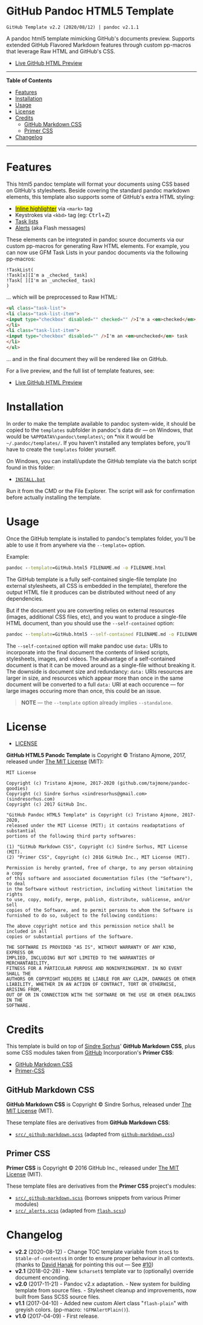 # GitHub Pandoc HTML5 Template

    GitHub Template v2.2 (2020/08/12) | pandoc v2.1.1

A pandoc html5 template mimicking GitHub's documents preview. Supports extended GitHub Flavored Markdown features through custom pp-macros that leverage Raw HTML and GitHub's CSS.

- [Live GitHub HTML Preview](http://htmlpreview.github.io/?https://github.com/tajmone/pandoc-goodies/blob/master/templates/html5/github/GitHub-Template-Preview.html)

-----

**Table of Contents**


<!-- MarkdownTOC autolink="true" bracket="round" autoanchor="false" lowercase="only_ascii" uri_encoding="true" levels="1,2,3,4" -->

- [Features](#features)
- [Installation](#installation)
- [Usage](#usage)
- [License](#license)
- [Credits](#credits)
    - [GitHub Markdown CSS](#github-markdown-css)
    - [Primer CSS](#primer-css)
- [Changelog](#changelog)

<!-- /MarkdownTOC -->

-----


# Features

This html5 pandoc template will format your documents using CSS based on GitHub's stylesheets. Beside covering the standard pandoc markdown elements, this template also supports some of GitHub's extra HTML styling:

- [<mark>Inline highlighter</mark>](http://primercss.io/type/#inline-text-elements) via `<mark>` tag
- Keystrokes via `<kbd>` tag (eg: <kbd>Ctrl</kbd>+<kbd>Z</kbd>)
- [Task lists](https://help.github.com/articles/basic-writing-and-formatting-syntax/#task-lists)
- [Alerts](http://primercss.io/archive/alerts/) (aka Flash messages)

These elements can be integrated in pandoc source documents via our custom pp-macros for generating Raw HTML elements. For example, you can now use GFM Task Lists in your pandoc documents via the following pp-macros:

    !TaskList(
    !Task[x][I'm a _checked_ task]
    !Task[ ][I'm an _unchecked_ task]
    )

… which will be preprocessed to Raw HTML:

``` html
<ul class="task-list">
<li class="task-list-item">
<input type="checkbox" disabled="" checked="" />I'm a <em>checked</em> task
</li>
<li class="task-list-item">
<input type="checkbox" disabled="" />I'm an <em>unchecked</em> task
</li>
</ul>
```

… and in the final document they will be rendered like on GitHub.

For a live preview, and the full list of template features, see:

- [Live GitHub HTML Preview](http://htmlpreview.github.io/?https://github.com/tajmone/pandoc-goodies/blob/master/templates/html5/github/GitHub-Template-Preview.html)

# Installation

In order to make the template available to pandoc system-wide, it should be copied to the `templates` subfolder in pandoc's data dir — on Windows, that would be `%APPDATA%\pandoc\templates\`; on \*nix it would be `~/.pandoc/templates/`. If you haven't installed any templates before, you'll have to create the `templates` folder yourself.

On Windows, you can install/update the GitHub template via the batch script found in this folder:

- [`INSTALL.bat`](./INSTALL.bat)

Run it from the CMD or the File Explorer. The script will ask for confirmation before actually installing the template.

# Usage

Once the GitHub template is installed to pandoc's templates folder, you'll be able to use it from anywhere via the `--template=` option.

Example:

```bat
pandoc --template=GitHub.html5 FILENAME.md -o FILENAME.html
```

The GitHub template is a fully self-contained single-file template (no external stylesheets, all CSS is embedded in the template), therefore the output HTML file it produces can be distributed without need of any dependencies.

But if the document you are converting relies on external resources (images, additional CSS files, etc), and you want to produce a single-file HTML document, than you should use the `--self-contained` option:

```bat
pandoc --template=GitHub.html5 --self-contained FILENAME.md -o FILENAME.html
```

The `--self-contained` option will make pandoc use `data:` URIs to incorporate into the final document the contents of linked scripts, stylesheets, images, and videos. The advantage of a self-contained document is that it can be moved around as a single-file without breaking it. The downside is document size and redundancy: `data:` URIs resources are larger in size, and resources which appear more than once in the same document will be converted to a full `data:` URI at each occurence — for large images occuring more than once, this could be an issue.

> __NOTE__ — the `--template` option already implies `--standalone`.


# License

- [LICENSE](./LICENSE)

**GitHub HTML5 Panodc Template** is Copyright © Tristano Ajmone, 2017, released under [The MIT License](./LICENSE) (MIT):

```
MIT License

Copyright (c) Tristano Ajmone, 2017-2020 (github.com/tajmone/pandoc-goodies)
Copyright (c) Sindre Sorhus <sindresorhus@gmail.com> (sindresorhus.com)
Copyright (c) 2017 GitHub Inc.

"GitHub Pandoc HTML5 Template" is Copyright (c) Tristano Ajmone, 2017-2020,
released under the MIT License (MIT); it contains readaptations of substantial
portions of the following third party softwares:

(1) "GitHub Markdown CSS", Copyright (c) Sindre Sorhus, MIT License (MIT).
(2) "Primer CSS", Copyright (c) 2016 GitHub Inc., MIT License (MIT).

Permission is hereby granted, free of charge, to any person obtaining a copy
of this software and associated documentation files (the "Software"), to deal
in the Software without restriction, including without limitation the rights
to use, copy, modify, merge, publish, distribute, sublicense, and/or sell
copies of the Software, and to permit persons to whom the Software is
furnished to do so, subject to the following conditions:

The above copyright notice and this permission notice shall be included in all
copies or substantial portions of the Software.

THE SOFTWARE IS PROVIDED "AS IS", WITHOUT WARRANTY OF ANY KIND, EXPRESS OR
IMPLIED, INCLUDING BUT NOT LIMITED TO THE WARRANTIES OF MERCHANTABILITY,
FITNESS FOR A PARTICULAR PURPOSE AND NONINFRINGEMENT. IN NO EVENT SHALL THE
AUTHORS OR COPYRIGHT HOLDERS BE LIABLE FOR ANY CLAIM, DAMAGES OR OTHER
LIABILITY, WHETHER IN AN ACTION OF CONTRACT, TORT OR OTHERWISE, ARISING FROM,
OUT OF OR IN CONNECTION WITH THE SOFTWARE OR THE USE OR OTHER DEALINGS IN THE
SOFTWARE.
```

# Credits

This template is build on top of [Sindre Sorhus](https://github.com/sindresorhus)' **GitHub Markdown CSS**, plus some CSS modules taken from [GitHub](https://github.com) Incorporation's **Primer CSS**:

- [GitHub Markdown CSS](https://sindresorhus.com/github-markdown-css)
- [Primer-CSS](http://primercss.io/)

## GitHub Markdown CSS

**GitHub Markdown CSS** is Copyright © Sindre Sorhus, released under [The MIT License](https://github.com/sindresorhus/github-markdown-css/blob/gh-pages/readme.md) (MIT).

These template files are derivatives from **GitHub Markdown CSS**:

- [`src/_github-markdown.scss`](./src/_github-markdown.scss) (adapted from [`github-markdown.css`](https://github.com/sindresorhus/github-markdown-css/blob/gh-pages/github-markdown.css))

## Primer CSS

**Primer CSS** is Copyright © 2016 GitHub Inc., released under [The MIT License](https://github.com/primer/primer-css/blob/master/LICENSE) (MIT).

These template files are derivatives from the **Primer CSS** project's modules:

- [`src/_github-markdown.scss`](./src/_github-markdown.scss) (borrows snippets from various Primer modules)
- [`src/_alerts.scss`](./src/_alerts.scss) (adapted from [`flash.scss`](https://github.com/primer/primer/blob/master/modules/primer-alerts/lib/flash.scss))

# Changelog

- **v2.2** (2020-08-12)
      - Change TOC template variable from `$toc$` to `$table-of-contents$` in order to ensure proper behaviour in all contexts. (thanks to [David Hanak] for pointing this out — See [#10])
- **v2.1** (2018-02-28)
      - New `$charset$` template var to (optionally) override document enconding.
- **v2.0** (2017-11-21)
      - Pandoc v2.x adaptation.
      - New system for building template from source files.
      - Stylesheet cleanup and improvements, now built from Sass SCSS source files.
- **v1.1** (2017-04-10)
      - Added new custom Alert class "`flash-plain`" with greyish colors. (pp-macro: `!GFMAlertPlain()`).
- **v1.0** (2017-04-09)
      - First release.

<!-----------------------------------------------------------------------------
                               REFERENCE LINKS
------------------------------------------------------------------------------>

<!-- issues -->

[#10]: https://github.com/tajmone/pandoc-goodies/issues/10 "See Issue #10 — $table-of-contents$ instead of $toc$"

<!-- people -->

[David Hanak]: https://github.com/dhanak "View David Hanak's GitHub profile"

<!-- EOF -->